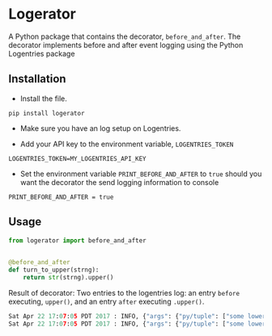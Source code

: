 # Logerator
A Python package that contains the decorator, `before_and_after`. The decorator implements before and after event logging using the Python Logentries package


## Installation
 
 * Install the file.
 
 `pip install logerator`
 
 * Make sure you have an log setup on Logentries.
 
 * Add your API key to the environment variable,  `LOGENTRIES_TOKEN`

`LOGENTRIES_TOKEN=MY_LOGENTRIES_API_KEY`

 * Set the environment variable `PRINT_BEFORE_AND_AFTER` to `true` should you want the decorator the send logging information to console
 
 `PRINT_BEFORE_AND_AFTER = true`
 
## Usage
 
```python
from logerator import before_and_after

 
@before_and_after
def turn_to_upper(strng):
    return str(strng).upper()
```
Result of decorator: Two entries to the logentries log: an entry `before` executing, `upper()`, and an entry `after` executing `.upper()`.
 
```python
Sat Apr 22 17:07:05 PDT 2017 : INFO, {"args": {"py/tuple": ["some lower case data"]}, "event": "before", "filename": "/Users/reselbob/Documents/source-tree/logerator/tests/test_logerator.py", "function": "turn_to_upper", "kwarg": {}, "line_number": 7}
Sat Apr 22 17:07:05 PDT 2017 : INFO, {"args": {"py/tuple": ["some lower case data"]}, "event": "after", "filename": "/Users/reselbob/Documents/source-tree/logerator/tests/test_logerator.py", "function": "turn_to_upper", "kwarg": {}, "line_number": 7, "result": "SOME LOWER CASE DATA"}


```